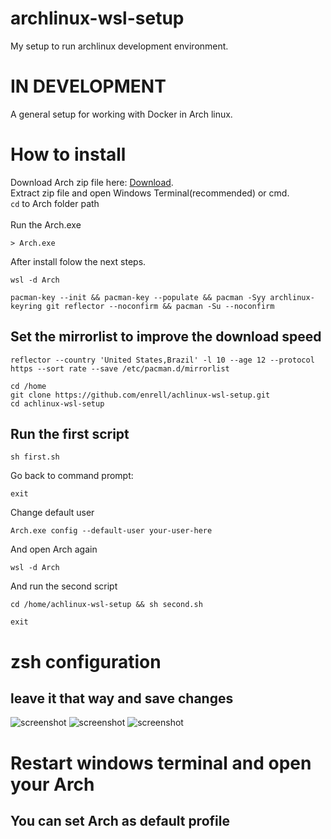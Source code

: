 # archlinux-wsl-setup
My setup to run archlinux development environment.

# IN DEVELOPMENT
A general setup for working with Docker in Arch linux. <br>

# How to install <br>

Download Arch zip file here: [Download](https://github.com/yuk7/ArchWSL/releases/tag/22.10.16.0).<br>
Extract zip file and open Windows Terminal(recommended) or cmd. <br>
<code>cd</code> to Arch folder path <br><br>
Run the Arch.exe
````
> Arch.exe
````
After install folow the next steps.
````
wsl -d Arch
````
````
pacman-key --init && pacman-key --populate && pacman -Syy archlinux-keyring git reflector --noconfirm && pacman -Su --noconfirm
````
## Set the mirrorlist to improve the download speed
````
reflector --country 'United States,Brazil' -l 10 --age 12 --protocol https --sort rate --save /etc/pacman.d/mirrorlist
````
````
cd /home
git clone https://github.com/enrell/achlinux-wsl-setup.git
cd achlinux-wsl-setup
````
## Run the first script
````
sh first.sh
````
Go back to command prompt:
````
exit
````
Change default user
````
Arch.exe config --default-user your-user-here
````
And open Arch again
````
wsl -d Arch
````
And run the second script
````
cd /home/achlinux-wsl-setup && sh second.sh
````
````
exit
````
# zsh configuration
## leave it that way and save changes
![screenshot](https://i.imgur.com/I1ReXZB.png)
![screenshot](https://i.imgur.com/ad8CbYU.png)
![screenshot](https://i.imgur.com/pQwCU1r.png)

# Restart windows terminal and open your Arch
## You can set Arch as default profile
